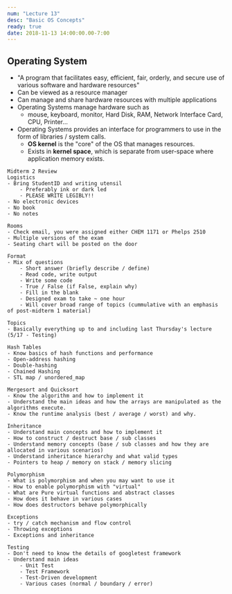 ```yaml
---
num: "Lecture 13"
desc: "Basic OS Concepts"
ready: true
date: 2018-11-13 14:00:00.00-7:00
---
```


## Operating System
* "A program that facilitates easy, efficient, fair, orderly, and secure use of various software and hardware resources"
* Can be viewed as a resource manager
* Can manage and share hardware resources with multiple applications
* Operating Systems manage hardware such as
	* mouse, keyboard, monitor, Hard Disk, RAM, Network Interface Card, CPU, Printer...
* Operating Systems provides an interface for programmers to use in the form of libraries / system calls.
	* <b>OS kernel</b> is the "core" of the OS that manages resources.
	* Exists in <b>kernel space</b>, which is separate from user-space where application memory exists.

```
Midterm 2 Review
Logistics
- Bring StudentID and writing utensil
	- Preferably ink or dark led
	- PLEASE WRITE LEGIBLY!!
- No electronic devices
- No book
- No notes

Rooms
- Check email, you were assigned either CHEM 1171 or Phelps 2510
- Multiple versions of the exam
- Seating chart will be posted on the door

Format
- Mix of questions
	- Short answer (briefly describe / define)
	- Read code, write output
	- Write some code
	- True / False (if False, explain why)
	- Fill in the blank
	- Designed exam to take ~ one hour
	- Will cover broad range of topics (cummulative with an emphasis of post-midterm 1 material)

Topics
- Basically everything up to and including last Thursday's lecture (5/17 - Testing)

Hash Tables
- Know basics of hash functions and performance
- Open-address hashing
- Double-hashing
- Chained Hashing
- STL map / unordered_map

Mergesort and Quicksort
- Know the algorithm and how to implement it
- Understand the main ideas and how the arrays are manipulated as the algorithms execute.
- Know the runtime analysis (best / average / worst) and why.

Inheritance
- Understand main concepts and how to implement it
- How to construct / destruct base / sub classes
- Understand memory concepts (base / sub classes and how they are allocated in various scenarios)
- Understand inheritance hierarchy and what valid types
- Pointers to heap / memory on stack / memory slicing

Polymorphism
- What is polymorphism and when you may want to use it
- How to enable polymorphism with "virtual"
- What are Pure virtual functions and abstract classes
- How does it behave in various cases
- How does destructors behave polymorphically

Exceptions
- try / catch mechanism and flow control
- Throwing exceptions
- Exceptions and inheritance

Testing
- Don't need to know the details of googletest framework
- Understand main ideas
	- Unit Test
	- Test Framework
	- Test-Driven development
	- Various cases (normal / boundary / error)
```
